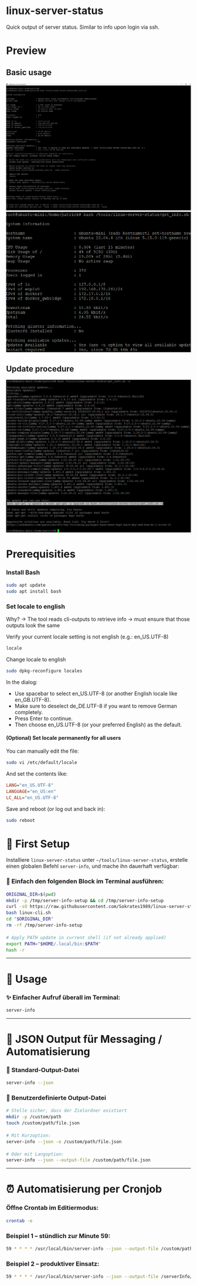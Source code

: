 # linux-server-status
Quick output of server status. Similar to info upon login via ssh.

# Preview

## Basic usage
![Basic usage](demo-media/screenshots/basic_usage.png) ![Basic usage Zoomed](demo-media/screenshots/basic_usage_zoomed.png) 

## Update procedure
![Update usage](demo-media/screenshots/update_usage.png)

# Prerequisities
### Install Bash

```bash
sudo apt update
sudo apt install bash
```

### Set locale to english

Why? -> The tool reads cli-outputs to retrieve info -> must ensure that those outputs look the same

Verify your current locale setting is not english (e.g.: en_US.UTF-8)
```bash
locale
```

Change locale to english
```bash
sudo dpkg-reconfigure locales
```
In the dialog:
- Use spacebar to select en_US.UTF-8 (or another English locale like en_GB.UTF-8).
- Make sure to deselect de_DE.UTF-8 if you want to remove German completely.
- Press Enter to continue.
- Then choose en_US.UTF-8 (or your preferred English) as the default.

#### (Optional) Set locale permanently for all users
You can manually edit the file:

```bash
sudo vi /etc/default/locale
```
And set the contents like:


```ini
LANG="en_US.UTF-8"
LANGUAGE="en_US:en"
LC_ALL="en_US.UTF-8"
```

Save and reboot (or log out and back in):
```bash
sudo reboot
```

# 🧰 First Setup

Installiere `linux-server-status` unter `~/tools/linux-server-status`, erstelle einen globalen Befehl `server-info`, und mache ihn dauerhaft verfügbar:

### 🚀 Einfach den folgenden Block im Terminal ausführen:
```bash
ORIGINAL_DIR=$(pwd)
mkdir -p /tmp/server-info-setup && cd /tmp/server-info-setup
curl -sO https://raw.githubusercontent.com/Sokrates1989/linux-server-status/main/setup/linux-cli.sh
bash linux-cli.sh
cd "$ORIGINAL_DIR"
rm -rf /tmp/server-info-setup

# Apply PATH update in current shell (if not already applied)
export PATH="$HOME/.local/bin:$PATH"
hash -r
```

---

# 🚀 Usage

### ✨ Einfacher Aufruf überall im Terminal:
```bash
server-info
```

---

# 📄 JSON Output für Messaging / Automatisierung

### 🔧 Standard-Output-Datei
```bash
server-info --json
```

### 📝 Benutzerdefinierte Output-Datei
```bash
# Stelle sicher, dass der Zielordner existiert
mkdir -p /custom/path
touch /custom/path/file.json

# Mit Kurzoption:
server-info --json -o /custom/path/file.json

# Oder mit Langoption:
server-info --json --output-file /custom/path/file.json
```

---

# ⏰ Automatisierung per Cronjob

### Öffne Crontab im Editiermodus:
```bash
crontab -e
```

### Beispiel 1 – stündlich zur Minute 59:
```bash
59 * * * * /usr/local/bin/server-info --json --output-file /custom/path/file.json
```

### Beispiel 2 – produktiver Einsatz:
```bash
59 * * * * /usr/local/bin/server-info --json --output-file /serverInfo/system_info.json
```

